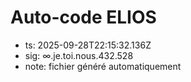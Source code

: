 # Auto-code ELIOS
- ts: 2025-09-28T22:15:32.136Z
- sig: ∞.je.toi.nous.432.528
- note: fichier généré automatiquement